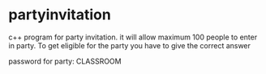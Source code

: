 # partyinvitation
c++ program for party invitation. it will allow maximum 100 people to enter in party. To get eligible for the party you have to give the correct answer


password for party: CLASSROOM
